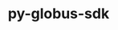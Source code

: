 ---
title: "py-globus-sdk"
layout: cache
categories: [package, develop]
meta: {"versions": ["3.10.1"], "compilers": ["gcc@=11.1.0", "oneapi@=2023.1.0", "oneapi@=2023.2.0"], "oss": ["ubuntu20.04"], "platforms": ["linux"], "targets": ["ppc64le", "x86_64", "x86_64_v3"], "stacks": ["e4s", "e4s-oneapi", "e4s-power", "root"], "num_specs": 16, "num_specs_by_stack": {"root": 16, "e4s-power": 6, "e4s-oneapi": 5, "e4s": 5}}
spec_details: [{"hash": "ossljnvjsof5pewfidj222dk5fyqnsxl", "compiler": "gcc@=11.1.0", "versions": ["3.10.1"], "os": "ubuntu20.04", "platform": "linux", "target": "ppc64le", "variants": ["build_system=python_pip"], "stacks": ["root", "e4s-power"], "size": "-", "tarball": "https://binaries.spack.io/develop/build_cache/linux-ubuntu20.04-ppc64le/gcc-11.1.0/py-globus-sdk-3.10.1/linux-ubuntu20.04-ppc64le-gcc-11.1.0-py-globus-sdk-3.10.1-ossljnvjsof5pewfidj222dk5fyqnsxl.spack"}, {"hash": "yqbil3yf5w4vhv5vr6p4uecaqfppdt7s", "compiler": "gcc@=11.1.0", "versions": ["3.10.1"], "os": "ubuntu20.04", "platform": "linux", "target": "ppc64le", "variants": ["build_system=python_pip"], "stacks": ["root", "e4s-power"], "size": "-", "tarball": "https://binaries.spack.io/develop/build_cache/linux-ubuntu20.04-ppc64le/gcc-11.1.0/py-globus-sdk-3.10.1/linux-ubuntu20.04-ppc64le-gcc-11.1.0-py-globus-sdk-3.10.1-yqbil3yf5w4vhv5vr6p4uecaqfppdt7s.spack"}, {"hash": "ug2jxs4lxw5qkvudwuer25f77ydkjvi6", "compiler": "gcc@=11.1.0", "versions": ["3.10.1"], "os": "ubuntu20.04", "platform": "linux", "target": "ppc64le", "variants": ["build_system=python_pip"], "stacks": ["root", "e4s-power"], "size": "-", "tarball": "https://binaries.spack.io/develop/build_cache/linux-ubuntu20.04-ppc64le/gcc-11.1.0/py-globus-sdk-3.10.1/linux-ubuntu20.04-ppc64le-gcc-11.1.0-py-globus-sdk-3.10.1-ug2jxs4lxw5qkvudwuer25f77ydkjvi6.spack"}, {"hash": "cbwaq5vftndjbrjlrkimtqw7oedwa6oo", "compiler": "gcc@=11.1.0", "versions": ["3.10.1"], "os": "ubuntu20.04", "platform": "linux", "target": "ppc64le", "variants": ["build_system=python_pip"], "stacks": ["root", "e4s-power"], "size": "-", "tarball": "https://binaries.spack.io/develop/build_cache/linux-ubuntu20.04-ppc64le/gcc-11.1.0/py-globus-sdk-3.10.1/linux-ubuntu20.04-ppc64le-gcc-11.1.0-py-globus-sdk-3.10.1-cbwaq5vftndjbrjlrkimtqw7oedwa6oo.spack"}, {"hash": "xisqz7o7ph2eagciy44k3vdsmir4axof", "compiler": "gcc@=11.1.0", "versions": ["3.10.1"], "os": "ubuntu20.04", "platform": "linux", "target": "ppc64le", "variants": ["build_system=python_pip"], "stacks": ["root", "e4s-power"], "size": "-", "tarball": "https://binaries.spack.io/develop/build_cache/linux-ubuntu20.04-ppc64le/gcc-11.1.0/py-globus-sdk-3.10.1/linux-ubuntu20.04-ppc64le-gcc-11.1.0-py-globus-sdk-3.10.1-xisqz7o7ph2eagciy44k3vdsmir4axof.spack"}, {"hash": "ug3rlinrp3w3bthrrionvvklw6ylej75", "compiler": "gcc@=11.1.0", "versions": ["3.10.1"], "os": "ubuntu20.04", "platform": "linux", "target": "ppc64le", "variants": ["build_system=python_pip"], "stacks": ["root", "e4s-power"], "size": "-", "tarball": "https://binaries.spack.io/develop/build_cache/linux-ubuntu20.04-ppc64le/gcc-11.1.0/py-globus-sdk-3.10.1/linux-ubuntu20.04-ppc64le-gcc-11.1.0-py-globus-sdk-3.10.1-ug3rlinrp3w3bthrrionvvklw6ylej75.spack"}, {"hash": "ka5uci7tiocc52hd2le4y3jjtkqfgrg3", "compiler": "oneapi@=2023.1.0", "versions": ["3.10.1"], "os": "ubuntu20.04", "platform": "linux", "target": "x86_64", "variants": ["build_system=python_pip"], "stacks": ["root", "e4s-oneapi"], "size": "-", "tarball": "https://binaries.spack.io/develop/build_cache/linux-ubuntu20.04-x86_64/oneapi-2023.1.0/py-globus-sdk-3.10.1/linux-ubuntu20.04-x86_64-oneapi-2023.1.0-py-globus-sdk-3.10.1-ka5uci7tiocc52hd2le4y3jjtkqfgrg3.spack"}, {"hash": "he5lb7fepiyveapk5hr7sbkgdcgrqcb7", "compiler": "oneapi@=2023.1.0", "versions": ["3.10.1"], "os": "ubuntu20.04", "platform": "linux", "target": "x86_64", "variants": ["build_system=python_pip"], "stacks": ["root", "e4s-oneapi"], "size": "-", "tarball": "https://binaries.spack.io/develop/build_cache/linux-ubuntu20.04-x86_64/oneapi-2023.1.0/py-globus-sdk-3.10.1/linux-ubuntu20.04-x86_64-oneapi-2023.1.0-py-globus-sdk-3.10.1-he5lb7fepiyveapk5hr7sbkgdcgrqcb7.spack"}, {"hash": "sixjcdvetcr5vjjfhr5lqunykrjwohab", "compiler": "oneapi@=2023.1.0", "versions": ["3.10.1"], "os": "ubuntu20.04", "platform": "linux", "target": "x86_64", "variants": ["build_system=python_pip"], "stacks": ["root", "e4s-oneapi"], "size": "-", "tarball": "https://binaries.spack.io/develop/build_cache/linux-ubuntu20.04-x86_64/oneapi-2023.1.0/py-globus-sdk-3.10.1/linux-ubuntu20.04-x86_64-oneapi-2023.1.0-py-globus-sdk-3.10.1-sixjcdvetcr5vjjfhr5lqunykrjwohab.spack"}, {"hash": "6v427o42czuzgvfp2vuoah7z2p5ptda4", "compiler": "oneapi@=2023.1.0", "versions": ["3.10.1"], "os": "ubuntu20.04", "platform": "linux", "target": "x86_64", "variants": ["build_system=python_pip"], "stacks": ["root", "e4s-oneapi"], "size": "-", "tarball": "https://binaries.spack.io/develop/build_cache/linux-ubuntu20.04-x86_64/oneapi-2023.1.0/py-globus-sdk-3.10.1/linux-ubuntu20.04-x86_64-oneapi-2023.1.0-py-globus-sdk-3.10.1-6v427o42czuzgvfp2vuoah7z2p5ptda4.spack"}, {"hash": "jls2qzeifbiwygylad4muganyggrxcgb", "compiler": "oneapi@=2023.2.0", "versions": ["3.10.1"], "os": "ubuntu20.04", "platform": "linux", "target": "x86_64", "variants": ["build_system=python_pip"], "stacks": ["root", "e4s-oneapi"], "size": "-", "tarball": "https://binaries.spack.io/develop/build_cache/linux-ubuntu20.04-x86_64/oneapi-2023.2.0/py-globus-sdk-3.10.1/linux-ubuntu20.04-x86_64-oneapi-2023.2.0-py-globus-sdk-3.10.1-jls2qzeifbiwygylad4muganyggrxcgb.spack"}, {"hash": "lv3k5rcwwthlmntcbgo6sluoue6qfsfj", "compiler": "gcc@=11.1.0", "versions": ["3.10.1"], "os": "ubuntu20.04", "platform": "linux", "target": "x86_64_v3", "variants": ["build_system=python_pip"], "stacks": ["root", "e4s"], "size": "-", "tarball": "https://binaries.spack.io/develop/build_cache/linux-ubuntu20.04-x86_64_v3/gcc-11.1.0/py-globus-sdk-3.10.1/linux-ubuntu20.04-x86_64_v3-gcc-11.1.0-py-globus-sdk-3.10.1-lv3k5rcwwthlmntcbgo6sluoue6qfsfj.spack"}, {"hash": "edwevieffbqemrqalzdzzmu5y77nfcfu", "compiler": "gcc@=11.1.0", "versions": ["3.10.1"], "os": "ubuntu20.04", "platform": "linux", "target": "x86_64_v3", "variants": ["build_system=python_pip"], "stacks": ["root", "e4s"], "size": "-", "tarball": "https://binaries.spack.io/develop/build_cache/linux-ubuntu20.04-x86_64_v3/gcc-11.1.0/py-globus-sdk-3.10.1/linux-ubuntu20.04-x86_64_v3-gcc-11.1.0-py-globus-sdk-3.10.1-edwevieffbqemrqalzdzzmu5y77nfcfu.spack"}, {"hash": "7zmlzjyqb7kbu24mllk2vxggkdpab6lf", "compiler": "gcc@=11.1.0", "versions": ["3.10.1"], "os": "ubuntu20.04", "platform": "linux", "target": "x86_64_v3", "variants": ["build_system=python_pip"], "stacks": ["root", "e4s"], "size": "-", "tarball": "https://binaries.spack.io/develop/build_cache/linux-ubuntu20.04-x86_64_v3/gcc-11.1.0/py-globus-sdk-3.10.1/linux-ubuntu20.04-x86_64_v3-gcc-11.1.0-py-globus-sdk-3.10.1-7zmlzjyqb7kbu24mllk2vxggkdpab6lf.spack"}, {"hash": "gx54monittlekie7m2c7vtikxm6q6fv3", "compiler": "gcc@=11.1.0", "versions": ["3.10.1"], "os": "ubuntu20.04", "platform": "linux", "target": "x86_64_v3", "variants": ["build_system=python_pip"], "stacks": ["root", "e4s"], "size": "-", "tarball": "https://binaries.spack.io/develop/build_cache/linux-ubuntu20.04-x86_64_v3/gcc-11.1.0/py-globus-sdk-3.10.1/linux-ubuntu20.04-x86_64_v3-gcc-11.1.0-py-globus-sdk-3.10.1-gx54monittlekie7m2c7vtikxm6q6fv3.spack"}, {"hash": "jpohagxk6yjv3qsjscbdhshnatzq37lz", "compiler": "gcc@=11.1.0", "versions": ["3.10.1"], "os": "ubuntu20.04", "platform": "linux", "target": "x86_64_v3", "variants": ["build_system=python_pip"], "stacks": ["root", "e4s"], "size": "-", "tarball": "https://binaries.spack.io/develop/build_cache/linux-ubuntu20.04-x86_64_v3/gcc-11.1.0/py-globus-sdk-3.10.1/linux-ubuntu20.04-x86_64_v3-gcc-11.1.0-py-globus-sdk-3.10.1-jpohagxk6yjv3qsjscbdhshnatzq37lz.spack"}]
---